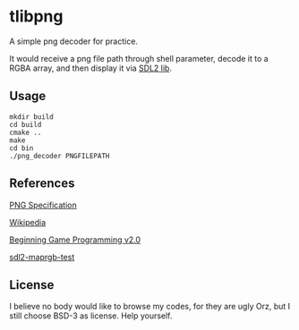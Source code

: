 # tlibpng
A simple png decoder for practice. 

It would receive a png file path through shell parameter, decode it to a RGBA array, and then display it via [SDL2 lib](https://www.libsdl.org/). 

## Usage

```
mkdir build
cd build
cmake ..
make
cd bin
./png_decoder PNGFILEPATH
```

## References

[PNG Specification](https://www.w3.org/TR/PNG/)

[Wikipedia](https://en.wikipedia.org/wiki/Portable_Network_Graphics)

[Beginning Game Programming v2.0](http://lazyfoo.net/tutorials/SDL/index.php)

[sdl2-maprgb-test](https://github.com/cxong/sdl2-maprgb-test)

## License

I believe no body would like to browse my codes, for they are ugly Orz, but I still choose BSD-3 as license. Help yourself. 
